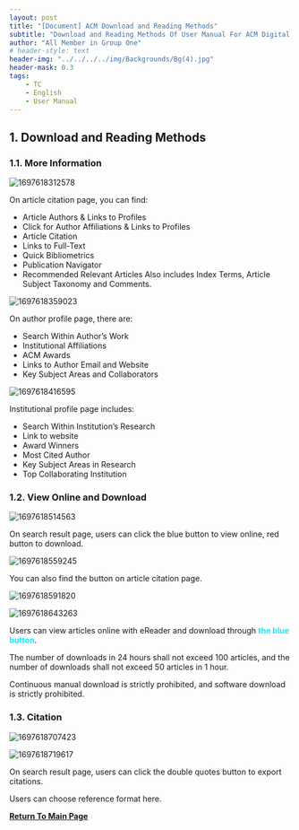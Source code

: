 ```yaml
---
layout: post
title: "[Document] ACM Download and Reading Methods"
subtitle: "Download and Reading Methods Of User Manual For ACM Digital Library"
author: "All Member in Group One"
# header-style: text
header-img: "../../../../img/Backgrounds/Bg(4).jpg"
header-mask: 0.3
tags:
    - TC
    - English
    - User Manual
---
```


##  1. <a name='DownloadandReadingMethods'></a>Download and Reading Methods

###  1.1. <a name='MoreInformation'></a>More Information

![1697618312578](../../../../img/UserManual/1697618312578.png)

On article citation page, you can find:

- Article Authors & Links to Profiles
- Click for Author Affiliations & Links to Profiles
- Article Citation
- Links to Full-Text
- Quick Bibliometrics
- Publication Navigator
- Recommended Relevant Articles
Also includes Index Terms, Article Subject Taxonomy and Comments.

![1697618359023](../../../../img/UserManual/1697618359023.png)

On author profile page, there are:

- Search Within Author’s Work
- Institutional Affiliations
- ACM Awards
- Links to Author Email and Website
- Key Subject Areas and Collaborators

![1697618416595](../../../../img/UserManual/1697618416595.png)

Institutional profile page includes:

- Search Within Institution’s Research
- Link to website
- Award Winners
- Most Cited Author
- Key Subject Areas in Research
- Top Collaborating Institution

###  1.2. <a name='ViewOnlineandDownload'></a>View Online and Download

![1697618514563](../../../../img/UserManual/1697618514563.png)

On search result page, users can click the blue button to view online, red button to download.

![1697618559245](../../../../img/UserManual/1697618559245.png)

You can also find the button on article citation page.

![1697618591820](../../../../img/UserManual/1697618591820.png)

![1697618643263](../../../../img/UserManual/1697618643263.png)

Users can view articles online with eReader and download through **<span style="color: #0BEEFF;"> the blue button</span>**.

The number of downloads in 24 hours shall not exceed 100 articles, and the number of downloads shall not exceed 50 articles in 1 hour.

Continuous manual download is strictly prohibited, and software download is strictly prohibited.

###  1.3. <a name='Citation'></a>Citation

![1697618707423](../../../../img/UserManual/1697618707423.png)

![1697618719617](../../../../img/UserManual/1697618719617.png)

On search result page, users can click the double quotes button to export citations.

Users can choose reference format here.

**[Return To Main Page](../ACM-Index-Page/index.html)**
